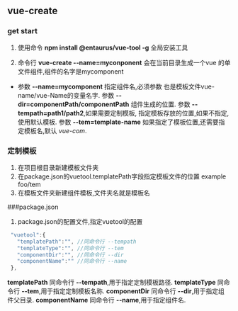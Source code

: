 ## vue-create
### get start
 1. 使用命令 **npm install @entaurus/vue-tool -g** 全局安装工具

 2. 命令行 **vue-create --name=myconponent**   会在当前目录生成一个vue 的单文件组件,组件的名字是mycomponent
  * 参数 **--name=mycomponent** 指定组件名,必须参数 也是模板文件vue-name/vue-Name的变量名字.
    参数 **--dir=componentPath/componentPath** 组件生成的位置.
    参数 **--tempath=path1/path2**,如果需要定制模板, 指定模板存放的位置,如果不指定,使用默认模板.
    参数 **--tem=template-name** 如果指定了模板位置,还需要指定模板名,默认 *vue-com*.

### 定制模板
 1. 在项目根目录新建模板文件夹
 2. 在package.json的vuetool.templatePath字段指定模板文件的位置 example foo/tem
 3. 在模板文件夹新建组件模板,文件夹名就是模板名

###package.json
 1. package.json的配置文件,指定vuetool的配置
 ```javascript
  "vuetool":{
    "templatePath":"", //同命令行 --tempath
    "templateType":"", //同命令行 --tem
    "componentDir":"", //同命令行 --dir
    "componentName":"" //同命令行 --name
  },
  ```
  **templatePath** 同命令行 **--tempath**,用于指定定制模板路径.
  **templateType** 同命令行 **--tem**,用于指定定制模板名称.
  **componentDir** 同命令行 **--dir**,用于指定组件父目录.
  **componentName** 同命令行 **--name**,用于指定组件名.